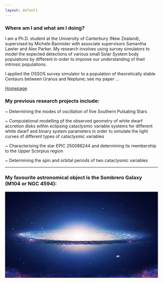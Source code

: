 ```yaml
---
layout: default
---
```


### Where am I and what am I doing?

I am a Ph.D. student at the University of Canterbury (New Zealand), supervised by Michele Bannister with associate supervisors Samantha Lawler and Alex Parker. My research involves using survey simulators to model the expected detections of various small Solar System body populations by different in order to improve our understanding of their intrinsic populations.

I applied the OSSOS survey simulator to a population of theoretically stable Centaurs between Uranus and Neptune; see my paper ...

<a href="https://rcdorsey.github.io">Homepage</a>

### My previous research projects include:

~ Determining the modes of oscillation of five Southern Pulsating Stars

~ Computational modelling pf the observed geometry of white dwarf accretion disks within eclipsing cataclysmic variable systems for different white dwarf and binary system parameters in order to simulate the light curves of different types of cataclysmic variables

~ Characterising the star EPIC 250088244 and determining its membership to the Upper Scorpius region

~ Determining the spin and orbital periods of two cataclysmic variables

* * *

### My favourite astronomical object is the Sombrero Galaxy (M104 or NGC 4594):

![Sombrero](/assets/images/Sombrero-Galaxy.jpg)
